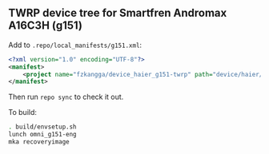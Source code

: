 ## TWRP device tree for Smartfren Andromax A16C3H (g151)

Add to `.repo/local_manifests/g151.xml`:

```xml
<?xml version="1.0" encoding="UTF-8"?>
<manifest>
	<project name="fzkangga/device_haier_g151-twrp" path="device/haier/g151"  remote="github" revision="android-7.1" />
</manifest>
```

Then run `repo sync` to check it out.

To build:

```sh
. build/envsetup.sh
lunch omni_g151-eng
mka recoveryimage
```
